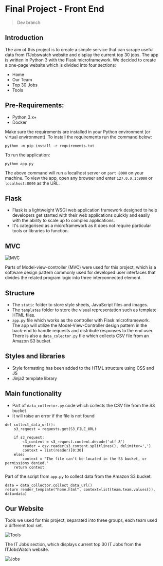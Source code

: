 # Final Project - Front End

> Dev branch

## Introduction
The aim of this project is to create a simple service that can scrape useful data from ITJobswatch website and display the current top 30 jobs. The app is written in Python 3 with the Flask microframework. We decided to create a one-page website which is divided into four sections:
- Home
- Our Team
- Top 30 Jobs
- Tools

## Pre-Requirements:
- Python 3.x+
- Docker

Make sure the requirements are installed in your Python environment (or virtual environment). To install the requirements run the command below:
```
python -m pip install -r requirements.txt
```

To run the application:
```
python app.py
```

The above command will run a localhost server on `port 8000` on your machine. To view the app, open any browser and enter `127.0.0.1:8000` or `localhost:8000` as the URL.


## Flask
- Flask is a lightweight WSGI web application framework designed to help developers get started with their web applications quickly and easily with the ability to scale up to complex applications.
- It's categorised as a microframework as it does not require particular tools or libraries to function.

## MVC
![MVC](media/mvc.png)

Parts of Model-view-controller (MVC) were used for this project, which is a software design pattern commonly used for developed user interfaces that divides the related program logic into three interconnected element.

## Structure
- The `static` folder to store style sheets, JavaScript files and images.
- The `templates` folder to store the visual representation such as template HTML files.
- `app.py` file which works as the controller with Flask microframework. The app will utilize the Model-View-Controller design pattern in the back-end to handle requests and distribute responses to the end user. There is also a `data_colector.py` file which collects CSV file from an Amazon S3 bucket. 

## Styles and libraries
- Style formatting has been added to the HTML structure using CSS and JS
- Jinja2 template library

## Main functionality
- Part of `data_collector.py` code which collects the CSV file from the S3 bucket
- It will raise an error if the file is not found
```
def collect_data_url():
    s3_request = requests.get(S3_FILE_URL)

    if s3_request: 
        s3_content = s3_request.content.decode('utf-8')
        reader = csv.reader(s3_content.splitlines(), delimiter=',')
        context = list(reader)[0:30]
    else:
        context = "The file can't be located in the S3 bucket, or permissions denied."
    return context
```


Part of the script from `app.py` to collect data from the Amazon S3 bucket. 
```
data = data_collector.collect_data_url()
return render_template("home.html", context=list(team.team.values()), data=data)
```

## Our Website
Tools we used for this project, separated into three groups, each team used a different tool set.   

![Tools](media/tools.PNG)

The IT Jobs section, which displays current top 30 IT Jobs from the ITJobsWatch website.   

![Jobs](media/30jobs.PNG)
